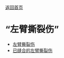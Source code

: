 [返回首页](index.md)  
# “左臂撕裂伤”  
- [左臂撕裂伤](W_ArmLacerationL.md)  
- [已缝合的左臂撕裂伤](W_ArmLacerationLStitched.md)  
